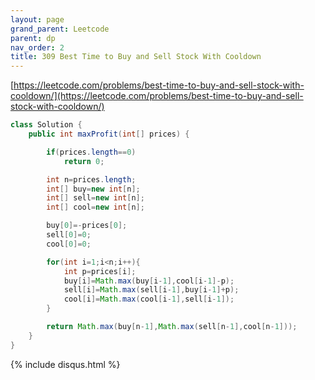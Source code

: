 ```yaml
---
layout: page 
grand_parent: Leetcode 
parent: dp 
nav_order: 2 
title: 309 Best Time to Buy and Sell Stock With Cooldown
---
```


[https://leetcode.com/problems/best-time-to-buy-and-sell-stock-with-cooldown/](https://leetcode.com/problems/best-time-to-buy-and-sell-stock-with-cooldown/)

```java
class Solution {
    public int maxProfit(int[] prices) {

        if(prices.length==0)
            return 0;

        int n=prices.length;
        int[] buy=new int[n];
        int[] sell=new int[n];
        int[] cool=new int[n];

        buy[0]=-prices[0];
        sell[0]=0;
        cool[0]=0;

        for(int i=1;i<n;i++){
            int p=prices[i];
            buy[i]=Math.max(buy[i-1],cool[i-1]-p);
            sell[i]=Math.max(sell[i-1],buy[i-1]+p);
            cool[i]=Math.max(cool[i-1],sell[i-1]);
        }

        return Math.max(buy[n-1],Math.max(sell[n-1],cool[n-1]));
    }
}
```

{% include disqus.html %}
